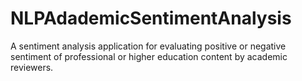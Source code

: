 # NLPAdademicSentimentAnalysis
A sentiment analysis application for evaluating positive or negative sentiment of professional or higher education content by academic reviewers.
